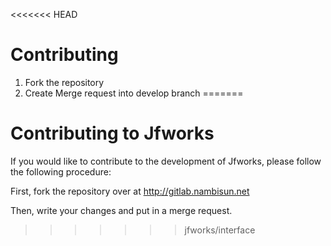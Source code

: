 <<<<<<< HEAD
# Contributing

1. Fork the repository
2. Create Merge request into develop branch
=======
# Contributing to Jfworks

If you would like to contribute to the development of Jfworks, please follow the
following procedure:

First, fork the repository over at http://gitlab.nambisun.net

Then, write your changes and put in a merge request.
>>>>>>> jfworks/interface
